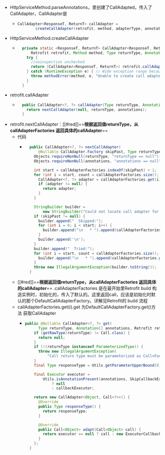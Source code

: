 - HttpServiceMethod.parseAnnotations，里创建了CallAdapted，传入了CallAdapter，CallAdapter是
	- ```java
	  CallAdapter<ResponseT, ReturnT> callAdapter =
	          createCallAdapter(retrofit, method, adapterType, annotations);
	  ```
- HttpServiceMethod.createCallAdapter
	- ```java
	    private static <ResponseT, ReturnT> CallAdapter<ResponseT, ReturnT> createCallAdapter(
	        Retrofit retrofit, Method method, Type returnType, Annotation[] annotations) {
	      try {
	        //noinspection unchecked
	        return (CallAdapter<ResponseT, ReturnT>) retrofit.callAdapter(returnType, annotations);
	      } catch (RuntimeException e) { // Wide exception range because factories are user code.
	        throw methodError(method, e, "Unable to create call adapter for %s", returnType);
	      }
	    }
	  ```
- retrofit.callAdapter
	- ```java
	    public CallAdapter<?, ?> callAdapter(Type returnType, Annotation[] annotations) {
	      return nextCallAdapter(null, returnType, annotations);
	    }
	  ```
- retrofit.nextCallAdapter：[[#red]]==**根据返回值returnType，从callAdapterFactories 返回具体的callAdapter**==
	- 代码
		- ```java
		    public CallAdapter<?, ?> nextCallAdapter(
		        @Nullable CallAdapter.Factory skipPast, Type returnType, Annotation[] annotations) {
		      Objects.requireNonNull(returnType, "returnType == null");
		      Objects.requireNonNull(annotations, "annotations == null");
		  
		      int start = callAdapterFactories.indexOf(skipPast) + 1;
		      for (int i = start, count = callAdapterFactories.size(); i < count; i++) {
		        CallAdapter<?, ?> adapter = callAdapterFactories.get(i).get(returnType, annotations, this);
		        if (adapter != null) {
		          return adapter;
		        }
		      }
		  
		      StringBuilder builder =
		          new StringBuilder("Could not locate call adapter for ").append(returnType).append(".\n");
		      if (skipPast != null) {
		        builder.append("  Skipped:");
		        for (int i = 0; i < start; i++) {
		          builder.append("\n   * ").append(callAdapterFactories.get(i).getClass().getName());
		        }
		        builder.append('\n');
		      }
		      builder.append("  Tried:");
		      for (int i = start, count = callAdapterFactories.size(); i < count; i++) {
		        builder.append("\n   * ").append(callAdapterFactories.get(i).getClass().getName());
		      }
		      throw new IllegalArgumentException(builder.toString());
		    }
		  ```
	- [[#red]]==**根据返回值returnType，从callAdapterFactories 返回具体的callAdapter**== .callAdapterFactories 是在最开始里Retrofit build 构造实例时，初始化的，传入了默认的。这里返回call，应该是初始化时默认的那个DefaultCallAdapterFactory。详解见Retrofit的 build 流程
	- callAdapterFactories.get(i).get 为DefaultCallAdapterFactory.get()方法 获取CallAdapter
		- ```java
		  public @Nullable CallAdapter<?, ?> get(
		        Type returnType, Annotation[] annotations, Retrofit retrofit) {
		      if (getRawType(returnType) != Call.class) {
		        return null;
		      }
		      if (!(returnType instanceof ParameterizedType)) {
		        throw new IllegalArgumentException(
		            "Call return type must be parameterized as Call<Foo> or Call<? extends Foo>");
		      }
		      final Type responseType = Utils.getParameterUpperBound(0, (ParameterizedType) returnType);
		  
		      final Executor executor =
		          Utils.isAnnotationPresent(annotations, SkipCallbackExecutor.class)
		              ? null
		              : callbackExecutor;
		  
		      return new CallAdapter<Object, Call<?>>() {
		        @Override
		        public Type responseType() {
		          return responseType;
		        }
		  
		        @Override
		        public Call<Object> adapt(Call<Object> call) {
		          return executor == null ? call : new ExecutorCallbackCall<>(executor, call);
		        }
		      };
		    }
		  ```